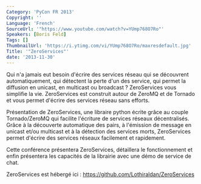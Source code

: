 ```yaml
---
Category: 'PyCon FR 2013'
Copyright: ''
Language: 'French'
SourceUrl: '"https://www.youtube.com/watch?v=YUmp768O7Ro"'
Speakers: [Boris Feld]
Tags: []
ThumbnailUrl: 'https://i.ytimg.com/vi/YUmp768O7Ro/maxresdefault.jpg'
Title: '"ZeroServices"'
date: '2013-11-30'
---
```

Qui n'a jamais eut besoin d'écrire des services réseau qui se découvrent automatiquement, qui détectent la perte d'un des service, qui permet la diffusion en unicast, en multicast ou broadcast ? ZeroServices vous simplifie la vie. ZeroServices est construit autour de ZeroMQ et de Tornado et vous permet d'écrire des services réseau sans efforts.

Présentation de ZeroServices, une libraire python écrite grâce au couple Tornado/ZeroMQ qui facilite l'écriture de services réseaux décentralisés. Grâce à la découverte automatique des pairs, à l'émission de message en unicast et/ou multicast et à la détection des services morts, ZeroServices permet d'écrire des services réseaux facilement et rapidement.

Cette conférence présentera ZeroServices, détaillera le fonctionnement et enfin présentera les capacités de la librairie avec une démo de service de chat.

ZeroServices est hébergé ici : https://github.com/Lothiraldan/ZeroServices